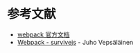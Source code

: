 # 参考文献

- [webpack 官方文档](https://webpack.js.org/configuration/)
- [Webpack - survivejs](https://survivejs.com/webpack/foreword/) - Juho Vepsäläinen